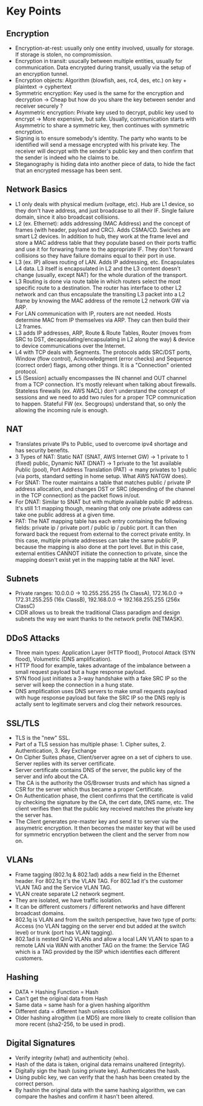 # Key Points

## Encryption

* Encryption-at-rest: usually only one entity involved, usually for storage. If storage is stolen, no compromission.
* Encryption in transit: usucally between multiple entities, usually for communication. Data encrypted during transit, usually via the setup of an encryption tunnel.
* Encryption objects: Algorithm (blowfish, aes, rc4, des, etc.) on key + plaintext -> cyphertext
* Symmetric encryption: Key used is the same for the encryption and decryption -> Cheap but how do you share the key between sender and receiver securely ?
* Asymmetric encryption: Private key used to decrypt, public key used to encrypt -> More expensive, but safe. Usually, communication starts with Asymmetric to share a symmetric key, then continues with symmetric encryption.
* Signing is to ensure somebody's identity. The party who wants to be identified will send a message encrypted with his private key. The receiver will decrypt with the sender's public key and then confirm that the sender is indeed who he claims to be.
* Steganography is hiding data into another piece of data, to hide the fact that an encrypted message has been sent.

## Network Basics

* L1 only deals with physical medium (voltage, etc). Hub are L1 device, so they don't have address, and just broadcase to all their IF. Single failure domain, since it also broadcast collisions.
* L2 (ex. Ethernet): adds addressing (MAC Address) and the concept of frames (with header, payload and CRC). Adds CSMA/CD. Swiches are smart L2 devices. In addition to hub, they work at the frame level and store a MAC address table that they populate based on their ports traffic and use it for forwaring frame to the appropriate IF. They don't forward collisions so they have failure domains equal to their port in use.
* L3 (ex. IP) allows routing of LAN. Adds IP addressing, etc. Encapsulates L4 data. L3 itself is encapsulated in L2 and the L3 content doesn't change (usually, except NAT) for the whole duration of the transport.
* L3 Routing is done via route table in which routers select the most specific route to a destination. The router has interface to other L2 network and can thus encapsulate the transiting L3 packet into a L2 frame by knowing the MAC address of the remote L2 network GW via ARP.
* For LAN communication with IP, routers are not needed. Hosts determine MAC from IP themselves via ARP. They can then build their L2 frames.
* L3 adds IP addresses, ARP, Route & Route Tables, Router (moves from SRC to DST, decapsulating/encapsulating in L2 along the way) & device to device communications over the Internet.
* L4 with TCP deals with Segments. The protocols adds SRC/DST ports, Window (flow control), Acknowledgment (error checks) and Sequence (correct order) flags, among other things. It is a "Connection" oriented protocol.
* L5 (Session) actually encompasses the IN channel and OUT channel from a TCP connection. It's mostly relevant when talking about firewalls. Stateless firewalls (ex. AWS NACL) don't understand the concept of sessions and we need to add two rules for a proper TCP communication to happen. Stateful FW (ex. Secgroups) understand that, so only the allowing the incoming rule is enough.

## NAT

* Translates private IPs to Public, used to overcome ipv4 shortage and has security benefits.
* 3 Types of NAT: Static NAT (SNAT, AWS Internet GW) -> 1 private to 1 (fixed) public, Dynamic NAT (DNAT) -> 1 private to the 1st available Public (pool), Port Address Translation (PAT) -> many privates to 1 public (via ports, standard setting in home setup. What AWS NATGW does).
* For SNAT: The router maintains a table that matches public / private IP address allocation, and changes DST or SRC (depending of the channel in the TCP connection) as the packet flows in/out.
* For DNAT: Similar to SNAT but with multiple available public IP address. It's still 1:1 mapping though, meaning that only one private address can take one public address at a given time.
* PAT: The NAT mapping table has each entry containing the following fields: private ip / private port / public ip / public port. It can then forward back the request from external to the correct private entity. In this case, multiple private addresses can take the same public IP, because the mapping is also done at the port level. But in this case, external entities CANNOT initiate the connection to private, since the mapping doesn't exist yet in the mapping table at the NAT level.

## Subnets

* Private ranges: 10.0.0.0 -> 10.255.255.255 (1x ClassA), 172.16.0.0 -> 172.31.255.255 (16x ClassB), 192.168.0.0 -> 192.168.255.255 (256x ClassC)
* CIDR allows us to break the traditional Class paradigm and design subnets the way we want thanks to the network prefix (NETMASK).

## DDoS Attacks

* Three main types: Application Layer (HTTP flood), Protocol Attack (SYN flood), Volumetric (DNS amplification).
* HTTP flood for example, takes advantage of the imbalance between a small request payload but a huge response payload.
* SYN flood just initiates a 3-way handshake with a fake SRC IP so the server will keep the connection in a hung state.
* DNS amplification uses DNS servers to make small requests payload with huge response payload but fake the SRC IP so the DNS reply is actally sent to legitimate servers and clog their network resources.

## SSL/TLS

* TLS is the "new" SSL.
* Part of a TLS session has multiple phase: 1. Cipher suites, 2. Authentication, 3. Key Exchange
* On Cipher Suites phase, Client/server agree on a set of ciphers to use. Server replies with its server certificate.
* Server certificate contains DNS of the server, the public key of the server and info about the CA.
* The CA is the authority the OS/Browser trusts and which has signed a CSR for the server which thus became a proper Certificate.
* On Authentication phase, the client confirms that the certificate is valid by checking the signature by the CA, the cert date, DNS name, etc. The client verifies then that the public key received matches the private key the server has.
* The Client generates pre-master key and send it to server via the assymetric encryption. It then becomes the master key that will be used for symmetric encryption between the client and the server from now on.

## VLANs

* Frame tagging (802.1q & 802.1ad) adds a new field in the Ethernet header. For 802.1q it's the VLAN TAG. For 802.1ad it's the customer VLAN TAG and the Service VLAN TAG.
* VLAN create separate L2 network segment.
* They are isolated, we have traffic isolation.
* It can be different customers / different networks and have different broadcast domains.
* 802.1q is VLAN and from the switch perspective, have two type of ports: Access (no VLAN tagging on the server end but added at the switch level) or trunk (port has VLAN tagging).
* 802.1ad is nested QinQ VLANs and allow a local LAN VLAN to span to a remote LAN via WAN with another TAG on the frame: the Service TAG which is a TAG provided by the ISP which identifies each different customers.

## Hashing

* DATA + Hashing Function = Hash
* Can't get the original data from Hash
* Same data = same hash for a given hashing algorithm
* Different data = different hash unless collision
* Older hashing alrogithm (i.e MD5) are more likely to create collision than more recent (sha2-256, to be used in prod).

## Digital Signatures

* Verify integrity (what) and authenticity (who).
* Hash of the data is taken, original data remains unaltered (integrity).
* Digitally sign the hash (using private key). Authenticates the hash.
* Using public key, we can verify that the hash has been created by the correct person.
* By hashin the original data with the same hashing algorithm, we can compare the hashes and confirm it hasn't been altered.
